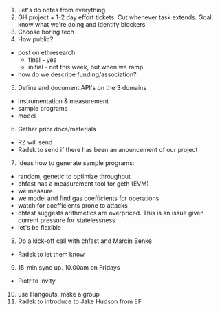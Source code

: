1. Let's do notes from everything
2. GH project + 1-2 day effort tickets. Cut whenever task extends. Goal: know what we're doing and identify blockers
3. Choose boring tech
4. How public?

- post on ethresearch
  - final - yes
  - initial - not this week, but when we ramp
- how do we describe funding/association?

5. Define and document API's on the 3 domains

- instrumentation & measurement
- sample programs
- model

6. Gather prior docs/materials

- RZ will send
- Radek to send if there has been an anouncement of our project

7. Ideas how to generate sample programs:

- random, genetic to optimize throughput
- chfast has a measurement tool for geth (EVM)
- we measure
- we model and find gas coefficients for operations
- watch for coefficients prone to attacks
- chfast suggests arithmetics are overpriced. This is an issue given current pressure for statelessness
- let's be flexible

8. Do a kick-off call with chfast and Marcin Benke

- Radek to let them know

9. 15-min sync up. 10.00am on Fridays

- Piotr to invity

10. use Hangouts, make a group
11. Radek to introduce to Jake Hudson from EF
